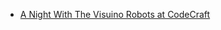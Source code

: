 
* [A Night With The Visuino Robots at CodeCraft](https://www.youtube.com/watch?v=b1CyX4dXwdg&t=0s)
